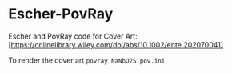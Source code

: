 # Escher-PovRay

Escher and PovRay code for Cover Art: [https://onlinelibrary.wiley.com/doi/abs/10.1002/ente.202070041]

To render the cover art
<code>povray NaNbO2S.pov.ini</code>
